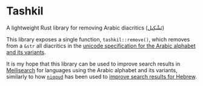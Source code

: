 # Tashkil
A lightweight Rust library for removing Arabic diacritics (تَشْكِيل)

This library exposes a single function, `tashkil::remove()`, which removes from a `&str` all diacritics in the [unicode specification for the Arabic alphabet and its variants](https://www.unicode.org/charts/PDF/U0600.pdf).

It is my hope that this library can be used to improve search results in [Meilisearch](https://github.com/meilisearch/MeiliSearch/) for languages using the Arabic alphabet and its variants, similarly to how [`niqqud`](https://github.com/benny-n/niqqud) has been used to [improve search results for Hebrew](https://docs.meilisearch.com/learn/advanced/tokenization.html#deep-dive-the-meilisearch-tokenizer).
